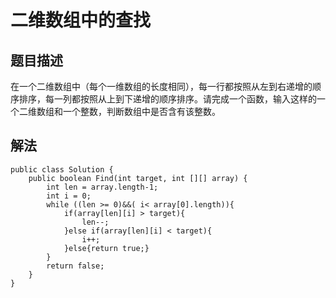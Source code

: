 # 二维数组中的查找

## 题目描述
在一个二维数组中（每个一维数组的长度相同），每一行都按照从左到右递增的顺序排序，每一列都按照从上到下递增的顺序排序。请完成一个函数，输入这样的一个二维数组和一个整数，判断数组中是否含有该整数。

## 解法
    public class Solution {
        public boolean Find(int target, int [][] array) {
            int len = array.length-1;
            int i = 0;
            while ((len >= 0)&&( i< array[0].length)){
                if(array[len][i] > target){
                    len--;
                }else if(array[len][i] < target){
                    i++;
                }else{return true;}
            }
            return false;
        }
    }
